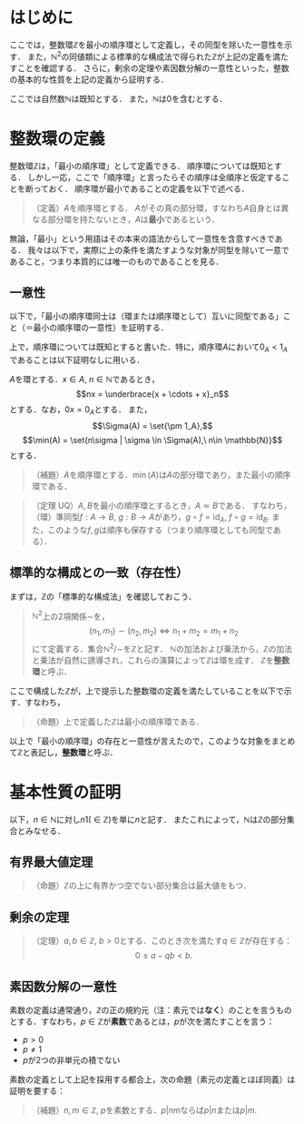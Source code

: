 # はじめに
ここでは，整数環$\mathbb{Z}$を最小の順序環として定義し，その同型を除いた一意性を示す．
また，$\mathbb{N}^2$の同値類による標準的な構成法で得られた$\mathbb{Z}$が上記の定義を満たすことを確認する．
さらに，剰余の定理や素因数分解の一意性といった，整数の基本的な性質を上記の定義から証明する．

ここでは自然数$\mathbb{N}$は既知とする．
また，$\mathbb{N}$は$0$を含むとする．

# 整数環の定義
整数環$\mathbb{Z}$は，「最小の順序環」として定義できる．
順序環については既知とする．
しかし一応，ここで「順序環」と言ったらその順序は全順序と仮定することを断っておく．
順序環が最小であることの定義を以下で述べる．

> （定義）$A$を順序環とする．
> $A$がその真の部分環，すなわち$A$自身とは異なる部分環を持たないとき，$A$は**最小**であるという．

無論，「最小」という用語はその本来の語法からして一意性を含意すべきである．
我々は以下で，実際に上の条件を満たすような対象が同型を除いて一意であること，つまり本質的には唯一のものであることを見る．

## 一意性
以下で，「最小の順序環同士は（環または順序環として）互いに同型である」こと（＝最小の順序環の一意性）を証明する．

上で，順序環については既知とすると書いた．特に，順序環$A$において$0_A < 1_A$であることは以下証明なしに用いる．

$A$を環とする．$x\in A,\ n\in \mathbb{N}$であるとき，
$$nx = \underbrace{x + \cdots + x}_n$$
とする．なお，$0x = 0_A$とする．
また，
$$\Sigma(A) = \set{\pm 1_A},$$
$$\min(A) = \set{n\sigma | \sigma \in \Sigma(A),\ n\in \mathbb{N}}$$
とする．

> （補題）$A$を順序環とする．$\min(A)$は$A$の部分環であり，また最小の順序環である．
> 

> （定理 UQ）$A,B$を最小の順序環とするとき，$A \simeq B$である．
> すなわち，（環）準同型$f: A\to B,\ g: B\to A$があり，$g\circ f = \mathrm{id}_A,\ f\circ g = \mathrm{id}_B.$
> また，このような$f, g$は順序も保存する（つまり順序環としても同型である）．


## 標準的な構成との一致（存在性）
まずは，$\mathbb{Z}$の「標準的な構成法」を確認しておこう．

> $\mathbb{N}^2$上の2項関係$\sim$を，
> $$(n_1, m_1) \sim (n_2, m_2) \iff n_1 + m_2 = m_1 + n_2$$
> にて定義する．集合$\mathbb{N}^2/\sim$を$\mathbb{Z}$と記す．
> $\mathbb{N}$の加法および乗法から，$\mathbb{Z}$の加法と乗法が自然に誘導され，これらの演算によって$\mathbb{Z}$は環を成す．
> $\mathbb{Z}$を**整数環**と呼ぶ．

ここで構成した$\mathbb{Z}$が，上で提示した整数環の定義を満たしていることを以下で示す．すなわち，

> （命題）上で定義した$\mathbb{Z}$は最小の順序環である．

以上で「最小の順序環」の存在と一意性が言えたので，このような対象をまとめて$\mathbb{Z}$と表記し，**整数環**と呼ぶ．

# 基本性質の証明
以下，$n\in \mathbb{N}$に対し$n1(\in \mathbb{Z})$を単に$n$と記す．
またこれによって，$\mathbb{N}$は$\mathbb{Z}$の部分集合とみなせる．

## 有界最大値定理
> （命題）$\mathbb{Z}$の上に有界かつ空でない部分集合は最大値をもつ．

## 剰余の定理
> （定理）$a,b \in \mathbb{Z},\ b>0$とする．このとき次を満たす$q\in \mathbb{Z}$が存在する：
> $$ 0\leq a - qb < b. $$

## 素因数分解の一意性
素数の定義は通常通り，$\mathbb{Z}$の正の規約元（注：素元では**なく**）のことを言うものとする．すなわち，$p\in\mathbb{Z}$が**素数**であるとは，$p$が次を満たすことを言う：

- $p > 0$
- $p\neq 1$
- $p$が2つの非単元の積でない

素数の定義として上記を採用する都合上，次の命題（素元の定義とほぼ同義）は証明を要する：

> （補題）$n,m\in \mathbb{Z},\ p$を素数とする．$p|nm$ならば$p|n$または$p|m.$

